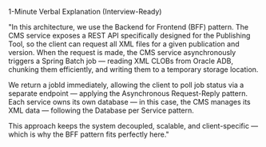 1-Minute Verbal Explanation (Interview-Ready)

"In this architecture, we use the Backend for Frontend (BFF) pattern. The CMS service exposes a REST API specifically designed for the Publishing Tool, so the client can request all XML files for a given publication and version. When the request is made, the CMS service asynchronously triggers a Spring Batch job — reading XML CLOBs from Oracle ADB, chunking them efficiently, and writing them to a temporary storage location.

We return a jobId immediately, allowing the client to poll job status via a separate endpoint — applying the Asynchronous Request-Reply pattern. Each service owns its own database — in this case, the CMS manages its XML data — following the Database per Service pattern.

This approach keeps the system decoupled, scalable, and client-specific — which is why the BFF pattern fits perfectly here."
